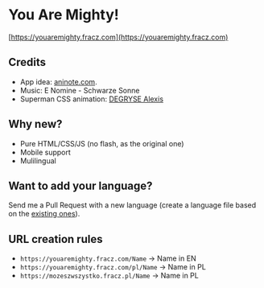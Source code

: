 # You Are Mighty!

[https://youaremighty.fracz.com](https://youaremighty.fracz.com)

## Credits

* App idea: [aninote.com](http://aninote.com/).
* Music: E Nomine - Schwarze Sonne
* Superman CSS animation: [DEGRYSE Alexis](https://codepen.io/twogrey/pen/Qpgqbq)

## Why new?

* Pure HTML/CSS/JS (no flash, as the original one)
* Mobile support
* Mulilingual

## Want to add your language?

Send me a Pull Request with a new language (create a language file
based on the [existing ones](https://github.com/fracz/youaremighty/tree/master/public/texts)).

## URL creation rules

* `https://youaremighty.fracz.com/Name` -> Name in EN
* `https://youaremighty.fracz.com/pl/Name` -> Name in PL
* `https://mozeszwszystko.fracz.pl/Name` -> Name in PL
